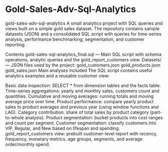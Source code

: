 # Gold-Sales-Adv-Sql-Analytics

gold-sales-adv-sql-analytics
A small analytics project with SQL queries and views built on a simple gold sales dataset. The repository contains sample datasets (JSON) and a consolidated SQL script with queries for time-series analysis, performance benchmarking, segmentation, and customer reporting.

Contents
gold-sales-sql-analytics_final.sql — Main SQL script with schema operations, analytic queries and the gold_report_customers view.
Datasets/ — JSON files used by the project:
gold_customers.json
gold_products.json
gold_sales.json
Main analyses included
The SQL script contains useful analytics examples and a reusable customer view:

Basic data inspection: SELECT * from dimension tables and the facts table.
Time-series aggregations: yearly and monthly sales, customers count and quantities.
Cumulative and moving averages: running totals and moving average price over time.
Product performance: compare yearly product sales to product averages and previous year (using window functions and LAG).
Category contribution: share of total sales by product category (part-to-whole analysis).
Product segmentation: bucket products into cost ranges and count per segment.
Customer segmentation: classify customers into VIP, Regular, and New based on lifespan and spending.
gold_report_customers view: prebuilt customer-level report with recency, frequency, monetary metrics, age groups, segments, and average order/monthly spend.
